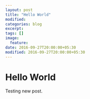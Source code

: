 ```yaml
---
layout: post
title: "Hello World"
modified:
categories: blog
excerpt:
tags: []
image:
  feature:
date: 2016-09-27T20:00:00+05:30
modified: 2016-09-27T20:00:00+05:30
---
```


# Hello World

Testing new post.